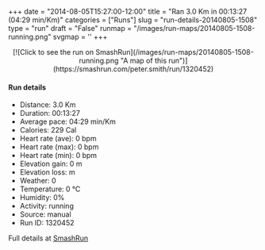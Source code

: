 +++
date = "2014-08-05T15:27:00-12:00"
title = "Ran 3.0 Km in 00:13:27 (04:29 min/Km)"
categories = ["Runs"]
slug = "run-details-20140805-1508"
type = "run"
draft = "False"
runmap = "/images/run-maps/20140805-1508-running.png"
svgmap = '<polyline points="">'
+++



<!--more-->

<center>
[![Click to see the run on SmashRun](/images/run-maps/20140805-1508-running.png "A map of this run")](https://smashrun.com/peter.smith/run/1320452)
</center>

#### Run details

* Distance: 3.0 Km
* Duration: 00:13:27
* Average pace: 04:29 min/Km
* Calories: 229 Cal
* Heart rate (ave): 0 bpm
* Heart rate (max): 0 bpm
* Heart rate (min): 0 bpm
* Elevation gain: 0 m
* Elevation loss:  m
* Weather: 0
* Temperature: 0 &deg;C
* Humidity: 0%
* Activity: running
* Source: manual
* Run ID: 1320452

Full details at [SmashRun](https://smashrun.com/peter.smith/run/1320452)